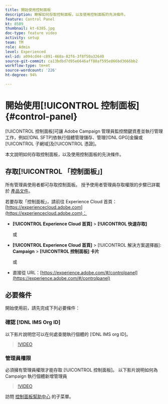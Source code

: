 ```yaml
---
title: 開始使用控制面板
description: 瞭解如何存取控制面板，以及使用控制面板的先決條件。
feature: Control Panel
kt: 8509
thumbnail: kt-6385.jpg
doc-type: feature video
activity: setup
team: TM
role: Admin
level: Experienced
exl-id: a094cd44-c891-468a-82f6-3f8f50a32640
source-git-commit: ca13bdbd7d95e6646aff88af595e866bd3666bb2
workflow-type: tm+mt
source-wordcount: '226'
ht-degree: 94%

---
```


# 開始使用[!UICONTROL 控制面板] {#control-panel}

[!UICONTROL 控制面板]可讓 Adobe Campaign 管理員監控關鍵資產並執行管理工作，例如[!DNL SFTP]依執行個體管理儲存、管理[!DNL GPG]金鑰或[!UICONTROL 子網域]及[!UICONTROL 憑證]。

本文說明如何存取控制面板，以及使用控制面板的先決條件。

## 存取[!UICONTROL 「控制面板」]

所有管理員使用者都可存取控制面板。 授予使用者管理員存取權限的步驟已詳載於 [產品文件](https://experienceleague.adobe.com/docs/control-panel/using/discover-control-panel/managing-permissions.html?lang=zh-Hant#discover-control-panel)。

若要存取「控制面板」，請前往 Experience Cloud 首頁：[https://experiencecloud.adobe.com](https://experiencecloud.adobe.com)：

* **[!UICONTROL Experience Cloud 首頁]** > **[!UICONTROL 快速存取]**

   或
* **[!UICONTROL Experience Cloud 首頁]**  > [!UICONTROL 解決方案選擇器]: **Campaign** > **[!UICONTROL 控制面板] 卡片**

   或

* 直接從 URL：[https://experience.adobe.com/#/controlpanel](https://experience.adobe.com/#/controlpanel)

## 必要條件

開始使用前，請先完成下列必要條件：

### 確認 [!DNL IMS Org ID]

以下影片說明您可以在何處查閱執行個體的 [!DNL IMS org ID]。

>[!VIDEO](https://video.tv.adobe.com/v/27183?quality=12)

### 管理員權限

必須擁有管理員權限才能存取 [!UICONTROL 控制面板]。
以下影片說明如何為 Campaign 執行個體新增管理員

>[!VIDEO](https://video.tv.adobe.com/v/27147?quality=12)

訪問 [控制面板幫助中心](https://experienceleague.adobe.com/docs/control-panel/using/control-panel-home.html?lang=zh-Hant) 的子菜單。
